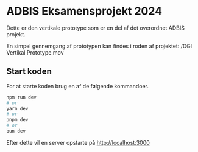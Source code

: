 # ADBIS Eksamensprojekt 2024

Dette er den vertikale prototype som er en del af det overordnet ADBIS projekt.

En simpel gennemgang af prototypen kan findes i roden af projektet: /DGI Vertikal Prototype.mov

## Start koden

For at starte koden brug en af de følgende kommandoer.

```bash
npm run dev
# or
yarn dev
# or
pnpm dev
# or
bun dev
```

Efter dette vil en server opstarte på [http://localhost:3000](http://localhost:3000)